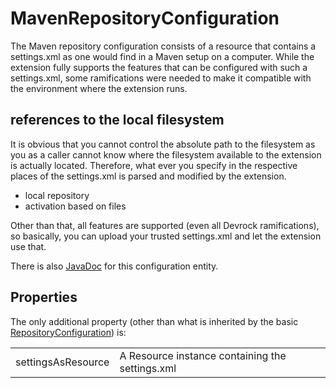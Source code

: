 MavenRepositoryConfiguration
============================

The Maven repository configuration consists of a resource that contains a settings.xml as one would find in a Maven setup on a computer. While the extension fully supports the features that can be configured with such a settings.xml, some ramifications were needed to make it compatible with the environment where the extension runs.

references to the local filesystem
------------------------------
 It is obvious that you cannot control the absolute path to the filesystem as you as a caller cannot know where the filesystem available to the extension is actually located. Therefore, what ever you specify in the respective places of the settings.xml is parsed and modified by the extension.

 - local repository
 - activation based on files


 Other than that, all features are supported (even all Devrock ramifications), so basically, you can upload your trusted settings.xml and let the extension use that.


 There is also [JavaDoc](javadoc:com.braintribe.model.artifact.processing.cfg.repository.MavenRepositoryConfiguration) for this configuration entity.

Properties
----------

 The only additional property (other than what is inherited by the basic [RepositoryConfiguration](./configuration.md)) is:

 <table>
     <tr>
         <td>settingsAsResource</td>
         <td>A Resource instance containing the settings.xml</td>
     </tr>    
 </table>
